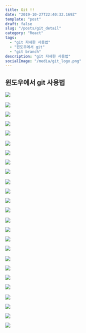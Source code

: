 ```yaml
---
title: Git !!
date: "2019-10-27T22:40:32.169Z"
template: "post"
draft: false
slug: "/posts/git_detail"
category: "React"
tags:
  - "git 자세한 사용법"
  - "윈도우에서 git"
  - "git branch"
description: "git 자세한 사용법"
socialImage: "/media/git_logo.png"
---
```


## 윈도우에서 git 사용법

​![](/media/React/git1.PNG)

![](/media/React/git2.PNG)

![](/media/React/git3.PNG)

![](/media/React/git4.PNG)

​![](/media/React/git5.PNG)

![](/media/React/git6.PNG)

![](/media/React/git7.PNG)

![](/media/React/git8.PNG)

​![](/media/React/git9.PNG)

![](/media/React/git10.PNG)

![](/media/React/git11.PNG)

![](/media/React/git12.PNG)

​![](/media/React/git13.PNG)

![](/media/React/git14.PNG)

![](/media/React/git15.PNG)

![](/media/React/git16.PNG)

​![](/media/React/git17.PNG)

![](/media/React/git18.PNG)

![](/media/React/git19.PNG)

![](/media/React/git20.PNG)

​![](/media/React/git21.PNG)

![](/media/React/git22.PNG)

![](/media/React/git23.PNG)

![](/media/React/git24.PNG)

​![](/media/React/git25.PNG)
